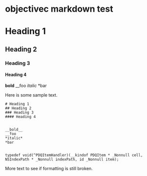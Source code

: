 # objectivec markdown test

# Heading 1
## Heading 2
### Heading 3
#### Heading 4

__bold__
__foo
*italic*
*bar

Here is some sample text.

```objc
# Heading 1
## Heading 2
### Heading 3
#### Heading 4


__bold__
__foo
*italic*
*bar


typedef void(^PDQItemHandler)(__kindof PDQItem * _Nonnull cell, NSIndexPath * _Nonnull indexPath, id _Nonnull item);
```

More text to see if formatting is still broken.
